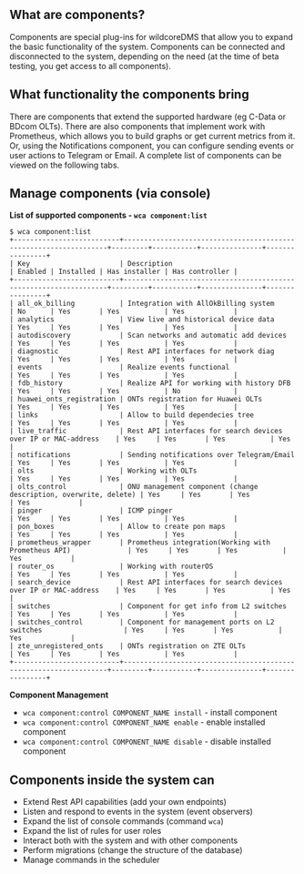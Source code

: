 ## What are components?
Components are special plug-ins for wildcoreDMS that allow you to expand the basic functionality of the system.
Components can be connected and disconnected to the system, depending on the need (at the time of beta testing, you get access to all components).

## What functionality the components bring
There are components that extend the supported hardware (eg C-Data or BDcom OLTs).
There are also components that implement work with Prometheus, which allows you to build graphs or get current metrics from it.
Or, using the Notifications component, you can configure sending events or user actions to Telegram or Email.
A complete list of components can be viewed on the following tabs.

## Manage components (via console)
**List of supported components - ```wca component:list```**
```shell
$ wca component:list
+--------------------------+------------------------------------------------------------------+---------+-----------+---------------+----------------+
| Key                      | Description                                                      | Enabled | Installed | Has installer | Has controller |
+--------------------------+------------------------------------------------------------------+---------+-----------+---------------+----------------+
| all_ok_billing           | Integration with AllOkBilling system                             | No      | Yes       | Yes           | Yes            |
| analytics                | View live and historical device data                             | Yes     | Yes       | Yes           | Yes            |
| autodiscovery            | Scan networks and automatic add devices                          | Yes     | Yes       | Yes           | Yes            |
| diagnostic               | Rest API interfaces for network diag                             | Yes     | Yes       | Yes           | Yes            |
| events                   | Realize events functional                                        | Yes     | Yes       | Yes           | Yes            |
| fdb_history              | Realize API for working with history DFB                         | Yes     | Yes       | Yes           | No             |
| huawei_onts_registration | ONTs registration for Huawei OLTs                                | Yes     | Yes       | Yes           | Yes            |
| links                    | Allow to build dependecies tree                                  | Yes     | Yes       | Yes           | Yes            |
| live_traffic             | Rest API interfaces for search devices over IP or MAC-address    | Yes     | Yes       | Yes           | Yes            |
| notifications            | Sending notifications over Telegram/Email                        | Yes     | Yes       | Yes           | Yes            |
| olts                     | Working with OLTs                                                | Yes     | Yes       | Yes           | Yes            |
| olts_control             | ONU management component (change description, overwrite, delete) | Yes     | Yes       | Yes           | Yes            |
| pinger                   | ICMP pinger                                                      | Yes     | Yes       | Yes           | Yes            |
| pon_boxes                | Allow to create pon maps                                         | Yes     | Yes       | Yes           | Yes            |
| prometheus_wrapper       | Prometheus integration(Working with Prometheus API)              | Yes     | Yes       | Yes           | Yes            |
| router_os                | Working with routerOS                                            | Yes     | Yes       | Yes           | Yes            |
| search_device            | Rest API interfaces for search devices over IP or MAC-address    | Yes     | Yes       | Yes           | Yes            |
| switches                 | Component for get info from L2 switches                          | Yes     | Yes       | Yes           | Yes            |
| switches_control         | Component for management ports on L2 switches                    | Yes     | Yes       | Yes           | Yes            |
| zte_unregistered_onts    | ONTs registration on ZTE OLTs                                    | Yes     | Yes       | Yes           | Yes            |
+--------------------------+------------------------------------------------------------------+---------+-----------+---------------+----------------+
```
**Component Management**

* ```wca component:control COMPONENT_NAME install``` - install component
* ```wca component:control COMPONENT_NAME enable``` - enable installed component
* ```wca component:control COMPONENT_NAME disable``` - disable installed component


## Components inside the system can
* Extend Rest API capabilities (add your own endpoints)
* Listen and respond to events in the system (event observers)
* Expand the list of console commands (command `wca`)
* Expand the list of rules for user roles
* Interact both with the system and with other components
* Perform migrations (change the structure of the database)
* Manage commands in the scheduler



